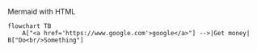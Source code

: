 Mermaid with HTML

```mermaid
flowchart TB
    A["<a href='https://www.google.com'>google</a>"] -->|Get money| B["Do<br/>Something"]
```